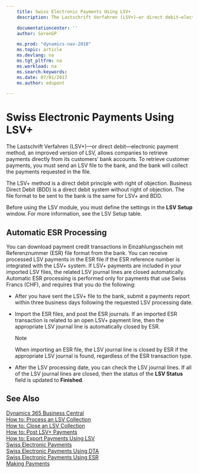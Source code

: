 ```yaml
---
    title: Swiss Electronic Payments Using LSV+
    description: The Lastschrift Verfahren (LSV+)—or direct debit—electronic payment method, an improved version of LSV, allows companies to retrieve payments directly from its customers’ bank accounts. To retrieve customer payments, you must send an LSV file to the bank, and the bank will collect the payments requested in the file.

    documentationcenter: ''
    author: SorenGP

    ms.prod: "dynamics-nav-2018"
    ms.topic: article
    ms.devlang: na
    ms.tgt_pltfrm: na
    ms.workload: na
    ms.search.keywords:
    ms.date: 07/01/2017
    ms.author: edupont

---
```

# Swiss Electronic Payments Using LSV+
The Lastschrift Verfahren (LSV+)—or direct debit—electronic payment method, an improved version of LSV, allows companies to retrieve payments directly from its customers’ bank accounts. To retrieve customer payments, you must send an LSV file to the bank, and the bank will collect the payments requested in the file.  

The LSV+ method is a direct debit principle with right of objection. Business Direct Debit (BDD) is a direct debit system without right of objection. The file format to be sent to the bank is the same for LSV+ and BDD.  

Before using the LSV module, you must define the settings in the **LSV Setup** window. For more information, see the LSV Setup table.  

## Automatic ESR Processing  
You can download payment credit transactions in Einzahlungsschein mit Referenznummer (ESR) file format from the bank. You can receive processed LSV payments in the ESR file if the ESR reference number is integrated with the LSV+ system. If LSV+ payments are included in your imported LSV files, the related LSV journal lines are closed automatically. Automatic ESR processing is performed only for payments that use Swiss Francs (CHF), and requires that you do the following:  

- After you have sent the LSV+ file to the bank, submit a payments report within three business days following the requested LSV processing date.  

- Import the ESR files, and post the ESR journals. If an imported ESR transaction is related to an open LSV+ payment line, then the appropriate LSV journal line is automatically closed by ESR.  

    > [!NOTE]  
    >  When importing an ESR file, the LSV journal line is closed by ESR if the appropriate LSV journal is found, regardless of the ESR transaction type.  

- After the LSV processing date, you can check the LSV journal lines. If all of the LSV journal lines are closed, then the status of the **LSV Status** field is updated to  **Finished**.  

## See Also
[Dynamics 365 Business Central](https://docs.microsoft.com/dynamics365/business-central/)  
[How to: Process an LSV Collection](how-to-process-an-lsv-collection.md)   
 [How to: Close an LSV Collection](how-to-close-an-lsv-collection.md)   
 [How to: Post LSV+ Payments](how-to-post-lsv-payments.md)   
 [How to: Export Payments Using LSV](how-to-export-payments-using-lsv.md)   
 [Swiss Electronic Payments](swiss-electronic-payments.md)   
 [Swiss Electronic Payments Using DTA](swiss-electronic-payments-using-dta.md)   
 [Swiss Electronic Payments Using ESR](swiss-electronic-payments-using-esr.md)   
 [Making Payments](../../payables-make-payments.md)
